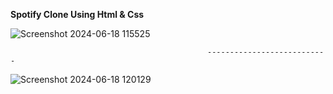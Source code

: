 <strong>Spotify Clone Using Html & Css</strong>

![Screenshot 2024-06-18 115525](https://github.com/jahnavisaxena/Spotify-Clone/assets/149791017/b0508147-e4d3-47b1-a29a-1f7a02a2f3d5)




                                                ---------------------------

![Screenshot 2024-06-18 120129](https://github.com/jahnavisaxena/Spotify-Clone/assets/149791017/7b9e96b3-cbd1-4baf-9bd9-6cc0fbeb3dee)
